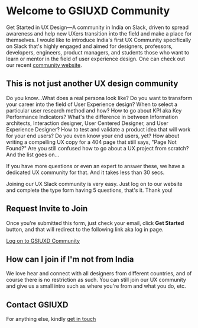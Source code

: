 # Welcome to GSIUXD Community

Get Started in UX Design—A community in India on Slack, driven to spread awareness and help new UXers transition into the field and make a place for themselves. I would like to introduce India's first UX Community specifically on Slack that's highly engaged and aimed for designers, professors, developers, engineers, product managers, and students those who want to learn or mentor in the field of user experience design. One can check out our recent [community website](http://www.gsiuxd.co).


## This is not just another UX design community

Do you know...What does a real persona look like? Do you want to transform your career into the field of User Experience design? When to select a particular user research method and how? How to go about KPI aka Key Performance Indicators? What's the difference in between Information architects, Interaction designer, User Centered Designer, and User Experience Designer? How to test and validate a product idea that will work for your end users? Do you even know your end users, yet? How about writing a compelling UX copy for a 404 page that still says, "Page Not Found?" Are you still confused how to go about a UX project from scratch? And the list goes on...

If you have more questions or even an expert to answer these, we have a dedicated UX community for that. And it takes less than 30 secs.

Joining our UX Slack community is very easy. Just log on to our website and complete the type form having 5 questions, that's it. Thank you!

## Request Invite to Join

Once you're submitted this form, just check your email, click **Get Started** button, and that will redirect to the following link aka log in page.

[Log on to GSIUXD Community](https://getstartedinuxdesign.slack.com/)

## How can I join if I'm not from India

We love hear and connect with all designers from different countries, and of course there is no restriction as such. You can still join our UX community and give us a small intro such as where you're from and what you do, etc.

## Contact GSIUXD

For anything else, kindly [get in touch](http://www.gsiuxd.co/contact-gsiuxd/)
